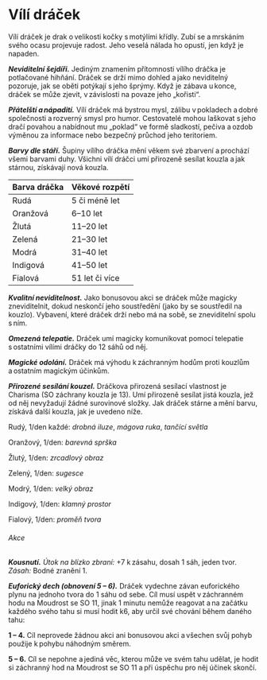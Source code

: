 # Vílí dráček
  
Vílí dráček je drak o velikosti kočky s motýlími křídly. Zubí se a mrskáním svého ocasu projevuje radost. Jeho veselá nálada ho opustí, jen když je napaden.
  
***Neviditelní šejdíři.*** Jediným znamením přítomnosti vílího dráčka je potlačované hihňání. Dráček se drží mimo dohled a jako neviditelný pozoruje, jak se oběti potýkají s jeho šprýmy. Když je zábava u konce, dráček se může zjevit, v závislosti na povaze jeho „kořisti“.
  
***Přátelští a nápadití.*** Vílí dráček má bystrou mysl, zálibu v pokladech a dobré společnosti a rozverný smysl pro humor. Cestovatelé mohou laškovat s jeho dračí povahou a nabídnout mu „poklad“ ve formě sladkostí, pečiva a ozdob výměnou za informace nebo bezpečný průchod jeho teritoriem.
  
***Barvy dle stáří.*** Šupiny vílího dráčka mění věkem své zbarvení a prochází všemi barvami duhy. Všichni vílí dráčci umí přirozeně sesílat kouzla a jak stárnou, získávají nová kouzla.
  
| Barva dráčka | Věkové rozpětí |
| --- | --- |
| Rudá | 5 či méně let |
| Oranžová | 6–10 let |
| Žlutá | 11–20 let |
| Zelená | 21–30 let |
| Modrá | 31–40 let |
| Indigová | 41–50 let |
| Fialová | 51 let či více |  


<Monster 
    title="Vílí dráček"
    subtitle="Drobný drak, chaotické dobro"
    armor-class="15"
    hit-points="14 (4k4 + 4)"
    speed="2 sáhy, létání 12 sáhů"
    str="3 (-4)"
    dex="20 (+5)"
    con="13 (+1)"
    int="14 (+2)"
    wis="12 (+1)"
    cha="16 (+3)"
    saving-throws=""
    skills="Mystika +4, Nenápadnost +7, Vnímání +3"
    damage-vulnerabilities=""
    damage-resistances=""
    damage-immunities=""
    condition-immunities=""
    senses="vidění ve tmě 12 sáhů, pasivní Vnímání 13"
    languages="dračí řeč, sylvánština"
    challenge="1 (200 ZK) pro rudého, oranžového či žlutého vílího dráčka; 2 (450 ZK) pro zeleného, modrého, indigového či fialového vílího dráčka"
    >


***Kvalitní neviditelnost.*** Jako bonusovou akci se dráček může magicky zneviditelnit, dokud neskončí jeho soustředění (jako by se soustředil na kouzlo). Vybavení, které dráček drží nebo má na sobě, se zneviditelní spolu s ním.
  
***Omezená telepatie.*** Dráček umí magicky komunikovat pomocí telepatie s ostatními vílími dráčky do 12 sáhů od něj.
  
***Magické odolání.*** Dráček má výhodu k záchranným hodům proti kouzlům a ostatním magickým účinkům.
  
***Přirozené sesílání kouzel.*** Dráčkova přirozená sesílací vlastnost je Charisma (SO záchrany kouzla je 13). Umí přirozeně sesílat jistá kouzla, jež od něj nevyžadují žádné surovinové složky. Jak dráček stárne a mění barvu, získává další kouzla, jak je uvedeno níže.
  
Rudý, 1/den každé: *drobná iluze*, *mágova ruka*, *tančící světla*
  
Oranžový, 1/den: *barevná sprška*
  
Žlutý, 1/den: *zrcadlový obraz*
  
Zelený, 1/den: *sugesce*
  
Modrý, 1/den: *velký obraz*
  
Indigový, 1/den: *klamný prostor*
  
Fialový, 1/den: *proměň tvora*
  
###### Akce
  
***Kousnutí.*** *Útok na blízko zbraní:* +7 k zásahu, dosah 1 sáh, jeden tvor. *Zásah:* Bodné zranění 1.
  
***Euforický dech (obnovení 5 – 6).*** Dráček vydechne závan euforického plynu na jednoho tvora do 1 sáhu od sebe. Cíl musí uspět v záchranném hodu na Moudrost se SO 11, jinak 1 minutu nemůže reagovat a na začátku každého svého tahu si musí hodit k6, aby určil své chování během daného tahu:
  
**1 – 4.** Cíl neprovede žádnou akci ani bonusovou akci a všechen svůj pohyb použije k pohybu náhodným směrem.
  
**5 – 6.** Cíl se nepohne a jediná věc, kterou může ve svém tahu udělat, je hodit si záchranný hod na Moudrost se SO 11 a při úspěchu pro něj účinek skončí.


</Monster>  
<!--stackedit_data:
eyJoaXN0b3J5IjpbODA3NjgyNDk2XX0=
-->